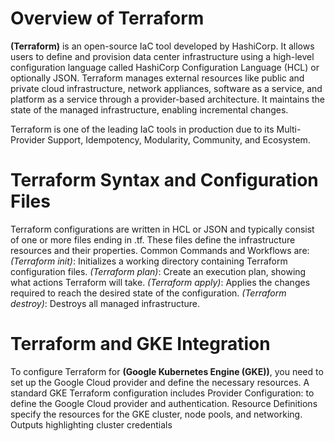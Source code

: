 # Overview of Terraform
**(Terraform)** is an open-source IaC tool developed by HashiCorp. It allows users to define and provision data center infrastructure using a high-level configuration language called HashiCorp Configuration Language (HCL) or optionally JSON. Terraform manages external resources like public and private cloud infrastructure, network appliances, software as a service, and platform as a service through a provider-based architecture. It maintains the state of the managed infrastructure, enabling incremental changes.

Terraform is one of the leading IaC tools in production due to its Multi-Provider Support, Idempotency, Modularity, Community, and Ecosystem.

# Terraform Syntax and Configuration Files
Terraform configurations are written in HCL or JSON and typically consist of one or more files ending in .tf. These files define the infrastructure resources and their properties. Common Commands and Workflows are:
*(Terraform init)*: Initializes a working directory containing Terraform configuration files.
*(Terraform plan)*: Create an execution plan, showing what actions Terraform will take.
*(Terraform apply)*: Applies the changes required to reach the desired state of the configuration.
*(Terraform destroy)*: Destroys all managed infrastructure. 

# Terraform and GKE Integration
To configure Terraform for **(Google Kubernetes Engine (GKE))**, you need to set up the Google Cloud provider and define the necessary resources. A standard GKE Terraform configuration includes Provider Configuration: to define the Google Cloud provider and authentication. Resource Definitions specify the resources for the GKE cluster, node pools, and networking. Outputs highlighting cluster credentials 
